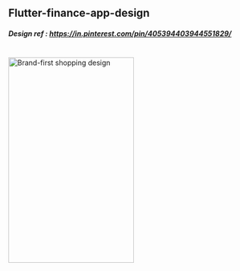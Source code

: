 
## Flutter-finance-app-design

##### Design ref : https://in.pinterest.com/pin/405394403944551829/
#
#
<img src="https://firebasestorage.googleapis.com/v0/b/studentproject-8fe66.appspot.com/o/Screenshot_20181209-205331.jpg?alt=media&token=0c7a875c-e8c6-459c-b8a4-58b8f8dd27d0" width="250" height="410" alt="Brand-first shopping design" align="left">

